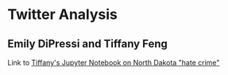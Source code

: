 # Twitter Analysis
## Emily DiPressi and Tiffany Feng 

Link to [Tiffany's Jupyter Notebook on North Dakota "hate crime"](https://jupyter.idre.ucla.edu/user/tiffanyfeng456@gmail.com/notebooks/21W-DH140/Week%207%20%20Assignment%20-%20Tiffany%20Feng.ipynb)
